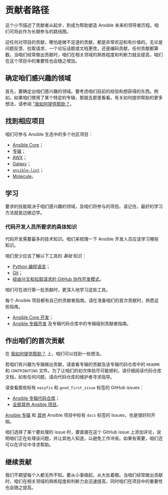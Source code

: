 # 贡献者路径


这个小节描述了贡献者从起步，到成为帮助塑造 Ansible 未来的领导者历程。咱们可将此作为长期参与的路线图。


迎任何对项目的贡献，哪怕是微不足道的贡献，都是非常欢迎和有价值的。无论是问题反馈、拉取请求、一个论坛话题或文档更改，还是编码贡献，任何贡献都算数。当咱们经常做出贡献时，咱们在相关领域的熟练程度和判断力就会提高，咱们在这个项目中的重要性也会随之增加。


## 确定咱们感兴趣的领域


首先，要确定出咱们感兴趣的领域。要考虑咱们目前的经验和想获得的东西。例如，如果咱们使用了某个特定的专辑，那就去那里看看。有关如何提供帮助的更多想法，请参阅 ["我如何提供帮助？](./getting_started.md#我如何提供帮助)。


## 找到相应项目

咱们可参与 Ansible 生态中的多个社区项目：

- [Ansible Core](https://docs.ansible.com/ansible-core/devel/index.html)；
- [专辑](https://docs.ansible.com/ansible/latest/user_guide/collections_using.html)；
- [AWX](https://github.com/ansible/awx)；
- [Galaxy](https://galaxy.ansible.com/)；
- [`ansible-lint`](https://ansible-lint.readthedocs.io/en/latest/)；
- [Molecule](https://ansible.readthedocs.io/projects/molecule/)。


## 学习

要求的技能取决于咱们感兴趣的领域，及咱们将参与的项目。请记住，最好的学习方法就是边做边学。

### 代码开发人员所要求的具体知识


代码开发需要最多的技术知识。咱们来梳理一下 Ansible 开发人员应该学习哪些知识。

咱们至少应该了解以下工具的 *基础* 知识：

- [Python 编程语言](https://docs.python.org/3/tutorial/)；
- [Git](https://git-scm.com/docs/gittutorial)；
- [经由分叉和拉取请求的 GitHub 协作开发模式](https://docs.github.com/en/github/collaborating-with-pull-requests/getting-started/about-collaborative-development-models)。


咱们可在进行第一批贡献时，更深入地学习这些工具。


每个 Ansible 项目都有自己的贡献者指南。请在准备咱们的首次贡献时，熟悉这些指南。

- [Ansible Core 开发](https://docs.ansible.com/ansible/latest/dev_guide/core_index.html#developer-guide)；
- [Ansible 专辑开发](https://docs.ansible.com/ansible/latest/dev_guide/developing_collections.html#developing-collections) 及专辑代码仓库中的专辑级别贡献者指南。


## 作出咱们的首次贡献

在 [我如何提供帮助？](./getting_started.md#我如何提供帮助) 上，咱们可以找到一些想法。


若咱们有兴趣为专辑做出贡献，请查看专辑的贡献及该专辑代码仓库中的 `README` 和 `CONTRIBUTING` 文件。为了让咱们的初次体验尽可能顺利，请仔细阅读代码仓库文档，如有任何问题，请向代码仓库的维护者寻求指导。


请查看那些标有 `easyfix` 和 `good_first_issue` 标签的 GitHub issues：

- [Ansible 专辑代码仓库](https://github.com/search?q=user%3Aansible-collections+label%3Aeasyfix%2C%22good+first+issue%22+state%3Aopen&type=Issues)；
- [全部其他 Ansible 项目](https://github.com/search?q=user%3Aansible+user%3Aansible-community+label%3Aeasyfix%2C%22good+first+issue%22+state%3Aopen&type=Issues)。


[Ansible 专辑](https://github.com/search?q=user%3Aansible-collections+label%3Adocs+state%3Aopen+type%3Aissue&type=Issues) 和 [其他](https://github.com/search?q=user%3Aansible+user%3Aansible-community+label%3Adocs+state%3Aopen+type%3Aissue&type=Issues) Ansible 项目中标有 `docs` 标签的 Issues，也是很好的开始。


咱们选择了某个要处理的 issue 时，要直接在这个 GitHub issue 上添加评论，说明咱们正在处理该问题，并让其他人知道，以避免工作冲突。如果有需要，咱们还可以在评论中寻求帮助。


## 继续贡献


我们不期望每个人都无所不知。要从小事做起，从大处着眼。当咱们经常做出贡献时，咱们在相关领域的熟练程度和判断力会迅速提高，同时咱们在项目中的重要性也会随之提高。




